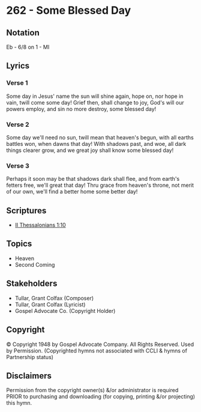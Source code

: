 # 262 - Some Blessed Day

## Notation

Eb - 6/8 on 1 - MI

## Lyrics

### Verse 1

Some day in Jesus' name the sun will shine again, hope on, nor hope in vain, twill come some day! Grief then, shall change to joy, God's will our powers employ, and sin no more destroy, some blessed day!

### Verse 2

Some day we'll need no sun, twill mean that heaven's begun, with all earths battles won, when dawns that day! With shadows past, and woe, all dark things clearer grow, and we great joy shall know some blessed day!

### Verse 3

Perhaps it soon may be that shadows dark shall flee, and from earth's fetters free, we'll great that day! Thru grace from heaven's throne, not merit of our own, we'll find a better home some better day!


## Scriptures

- [II Thessalonians 1:10](https://www.biblegateway.com/passage/?search=II%20Thessalonians%201%3A10)

## Topics

- Heaven
- Second Coming

## Stakeholders

- Tullar, Grant Colfax (Composer)
- Tullar, Grant Colfax (Lyricist)
- Gospel Advocate Co. (Copyright Holder)

## Copyright

© Copyright 1948 by Gospel Advocate Company. All Rights Reserved. Used by Permission.
(Copyrighted hymns not associated with CCLI & hymns of Partnership status)

## Disclaimers

Permission from the copyright owner(s) &/or administrator is required PRIOR to purchasing and downloading (for copying, printing &/or projecting) this hymn.

